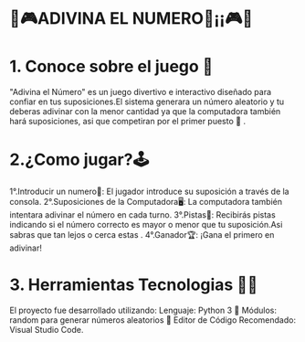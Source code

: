 # 🐍🎮ADIVINA EL NUMERO🔮¡¡🎮🐍
# 1. Conoce sobre el juego 🧐
"Adivina el Número" es un juego divertivo e interactivo diseñado para confiar en tus suposiciones.El sistema generara un número aleatorio y tu deberas adivinar con la menor cantidad ya que la computadora también hará suposiciones, asi que competiran por el primer puesto 🥇 . 
# 2.¿Como jugar?🕹️​
 1°.Introducir un numero​🧑​: El jugador introduce su suposición a través de la consola. 
 2°.Suposiciones de la Computadora🖥️: La computadora también intentara adivinar el número en cada turno. 
 3°.Pistas👣​: Recibirás pistas indicando si el número correcto es mayor o menor que tu suposición.Asi sabras que tan lejos o cerca estas .
 4°.Ganador🏆: ¡Gana el primero en adivinar! 
# 3. Herramientas Tecnologias 👩‍💻​
El proyecto fue desarrollado utilizando:
Lenguaje: Python 3 🐍
Módulos: random para generar números aleatorios 🎲
Editor de Código Recomendado: Visual Studio Code.

